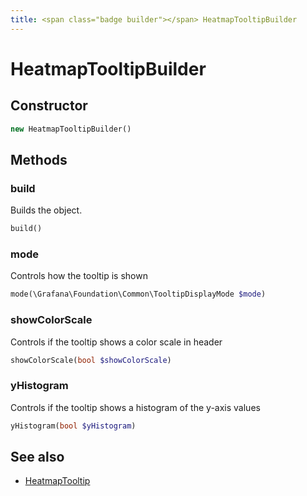 ```yaml
---
title: <span class="badge builder"></span> HeatmapTooltipBuilder
---
```

# <span class="badge builder"></span> HeatmapTooltipBuilder

## Constructor

```php
new HeatmapTooltipBuilder()
```
## Methods

### <span class="badge object-method"></span> build

Builds the object.

```php
build()
```

### <span class="badge object-method"></span> mode

Controls how the tooltip is shown

```php
mode(\Grafana\Foundation\Common\TooltipDisplayMode $mode)
```

### <span class="badge object-method"></span> showColorScale

Controls if the tooltip shows a color scale in header

```php
showColorScale(bool $showColorScale)
```

### <span class="badge object-method"></span> yHistogram

Controls if the tooltip shows a histogram of the y-axis values

```php
yHistogram(bool $yHistogram)
```

## See also

 * <span class="badge object-type-class"></span> [HeatmapTooltip](./object-HeatmapTooltip.md)
